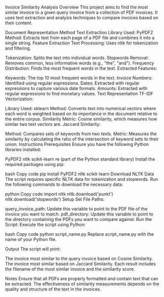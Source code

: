 Invoice Similarity Analysis
Overview
This project aims to find the most similar invoice to a given query invoice from a collection of PDF invoices. It uses text extraction and analysis techniques to compare invoices based on their content.

Document Representation Method
Text Extraction
Library Used: PyPDF2
Method: Extracts text from each page of a PDF file and combines it into a single string.
Feature Extraction
Text Processing: Uses nltk for tokenization and filtering.

Tokenization: Splits the text into individual words.
Stopwords Removal: Removes common, less informative words (e.g., "the", "and").
Frequency Distribution: Finds the most frequent words in the text.
Extracted Features:

Keywords: The top 10 most frequent words in the text.
Invoice Numbers: Identified using regular expressions.
Dates: Extracted with regular expressions to capture various date formats.
Amounts: Extracted with regular expressions to find monetary values.
Text Representation
TF-IDF Vectorization:

Library Used: sklearn
Method: Converts text into numerical vectors where each word is weighted based on its importance in the document relative to the entire corpus.
Similarity Metric: Cosine similarity, which measures how similar two text vectors are.
Jaccard Similarity:

Method: Compares sets of keywords from two texts.
Metric: Measures the similarity by calculating the ratio of the intersection of keyword sets to their union.
Instructions
Prerequisites
Ensure you have the following Python libraries installed:

PyPDF2
nltk
scikit-learn
re (part of the Python standard library)
Install the required packages using pip:

bash
Copy code
pip install PyPDF2 nltk scikit-learn
Download NLTK Data
The script requires specific NLTK data for tokenization and stopwords. Run the following commands to download the necessary data:

python
Copy code
import nltk
nltk.download('punkt')
nltk.download('stopwords')
Setup
Set File Paths:

query_invoice_path: Update this variable to point to the PDF file of the invoice you want to match.
pdf_directory: Update this variable to point to the directory containing the PDFs you want to compare against.
Run the Script:
Execute the script using Python:

bash
Copy code
python script_name.py
Replace script_name.py with the name of your Python file.

Output
The script will print:

The invoice most similar to the query invoice based on Cosine Similarity.
The invoice most similar based on Jaccard Similarity.
Each result includes the filename of the most similar invoice and the similarity score.

Notes
Ensure that all PDFs are properly formatted and contain text that can be extracted.
The effectiveness of similarity measurements depends on the quality and structure of the text in the invoices.
